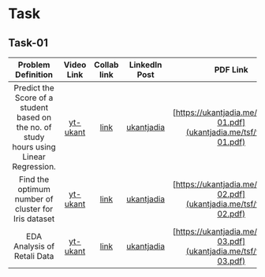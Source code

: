 # Task
## Task-01
| Problem Definition | Video Link | Collab link | LinkedIn Post | PDF Link | 
|:---------------------:|:-----------:|:-------:|:--------------:|:---------------------:|
| Predict the Score of a student based on the no.  of study hours using Linear Regression.| [yt-ukant](https://youtu.be/iyESf_ChI74) |  [link](https://colab.research.google.com/drive/1x9vvvvaO_AoH-KOKhZuTmMNwd3pk1Kie?usp=sharing) | [ukantjadia](https://www.linkedin.com/posts/ukantjadia_gripmarch23-gripmar23-tsf-activity-7041746952534827008-JHaj?utm_source=share&utm_medium=member_desktop)| [https://ukantjadia.me/tsf/task-01.pdf](ukantjadia.me/tsf/task-01.pdf)|
|Find the optimum number of cluster for Iris dataset| [yt-ukant](https://youtu.be/UTfB3jtFP34) |  [link](https://colab.research.google.com/drive/1Xx6zxlvT4zHD2P_2nXEMO3MZUjhZjTsk?usp=sharing) | [ukantjadia](https://www.linkedin.com/posts/ukantjadia_kmeans-optimal-number-of-clustter-activity-7041791358897905664-o26x?utm_source=share&utm_medium=member_desktop)| [https://ukantjadia.me/tsf/task-02.pdf](ukantjadia.me/tsf/task-02.pdf)
|EDA Analysis of Retali Data| [yt-ukant](https://youtu.be/L1NZrim8qEY) |  [link](https://drive.google.com/file/d/1nLlKPQMY7HaBqNWY-cw3PFZfgJ9ISbLc/view?usp=sharing) | [ukantjadia](https://www.linkedin.com/posts/ukantjadia_gripmarch23-gripmar23-tsf-activity-7042560171226611712-2a2q?utm_source=share&utm_medium=member_desktop)| [https://ukantjadia.me/tsf/task-03.pdf](ukantjadia.me/tsf/task-03.pdf)
